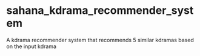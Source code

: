 # sahana_kdrama_recommender_system
A kdrama recommender system that recommends 5 similar kdramas based on the input kdrama

